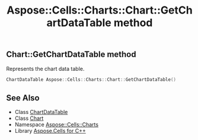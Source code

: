 ﻿---
title: Aspose::Cells::Charts::Chart::GetChartDataTable method
linktitle: GetChartDataTable
second_title: Aspose.Cells for C++ API Reference
description: 'Aspose::Cells::Charts::Chart::GetChartDataTable method. Represents the chart data table in C++.'
type: docs
weight: 4800
url: /cpp/aspose.cells.charts/chart/getchartdatatable/
---
## Chart::GetChartDataTable method


Represents the chart data table.

```cpp
ChartDataTable Aspose::Cells::Charts::Chart::GetChartDataTable()
```

## See Also

* Class [ChartDataTable](../../chartdatatable/)
* Class [Chart](../)
* Namespace [Aspose::Cells::Charts](../../)
* Library [Aspose.Cells for C++](../../../)
